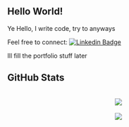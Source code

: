 ## Hello World!
Ye Hello, I write code, try to anyways

Feel free to connect:
[![Linkedin Badge](https://img.shields.io/badge/-LinkedIn-blue?style=for-the-badge&logo=Linkedin&logoColor=white&link=https://www.linkedin.com/in/tanay-m-a78243247/)](https://www.linkedin.com/in/tanay-m-a78243247/)

Ill fill the portfolio stuff later


## GitHub Stats
<br>
<div align="center">
  <img src="https://github-readme-streak-stats.herokuapp.com/?user=Wanderer0074348&theme=cobalt"/>
</div>
<br>
<div align="center">
  <img src="https://github-readme-stats.vercel.app/api/top-langs/?username=Wanderer0074348&hide=TeX,Jupyter Notebook&theme=cobalt"/>
</div>
